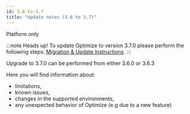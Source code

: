 ```yaml
---
id: 3.6-to-3.7
title: "Update notes (3.6 to 3.7)"
---
```


<span class="badge badge--platform">Platform only</span>


:::note Heads up!
To update Optimize to version 3.7.0 please perform the following steps: [Migration & Update Instructions](./instructions.md).
:::

Upgrade to 3.7.0 can be performed from either 3.6.0 or 3.6.3

Here you will find information about:

* limitations,
* known issues,
* changes in the supported environments,
* any unexpected behavior of Optimize (e.g due to a new feature)